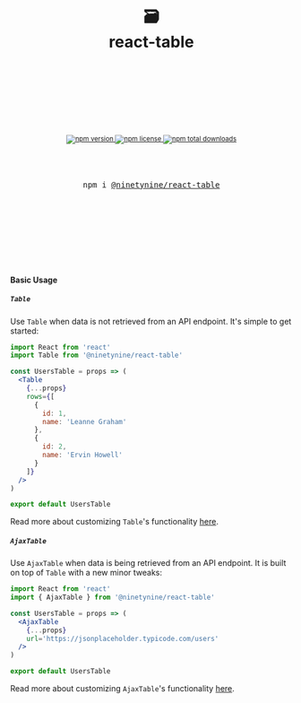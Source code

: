 <div align="center">
  <h1>
    <br/>
    <br/>
    🗃
    <br />
    react-table
    <br />
    <br />
    <br />
    <br />
  </h1>
  <sup>
    <br />
    <br />
    <a href="https://www.npmjs.com/package/@ninetynine/react-table" target="_blank">
      <img src="https://badgen.net/npm/v/@ninetynine/react-table" alt="npm version" />
    </a>
    <a href="https://github.com/ninetynine/react-table/blob/master/LICENSE" target="_blank">
      <img src="https://badgen.net/npm/license/@ninetynine/react-table" alt="npm license">
    </a>
    <a href="https://www.npmjs.com/package/@ninetynine/react-table" target="_blank">
      <img src="https://badgen.net/npm/dt/@ninetynine/react-table" alt="npm total downloads">
    </a>
  </sup>
  <br />
  <br />
  <br />
  <br />
  <pre>npm i <a href="https://www.npmjs.com/package/@ninetynine/react-table" target="_blank">@ninetynine/react-table</a></pre>
  <br />
  <br />
  <br />
  <br />
  <br />
</div>

<br />
<br />

#### Basic Usage

##### `Table`

Use `Table` when data is not retrieved from an API endpoint. It's simple to get started:

```jsx
import React from 'react'
import Table from '@ninetynine/react-table'

const UsersTable = props => (
  <Table
    {...props}
    rows={[
      {
        id: 1,
        name: 'Leanne Graham'
      },
      {
        id: 2,
        name: 'Ervin Howell'
      }
    ]}
  />
)

export default UsersTable
```

Read more about customizing `Table`'s functionality [here](./docs/table.md).

##### `AjaxTable`

Use `AjaxTable` when data is being retrieved from an API endpoint. It is built on top of `Table` with a new minor tweaks:

```jsx
import React from 'react'
import { AjaxTable } from '@ninetynine/react-table'

const UsersTable = props => (
  <AjaxTable
    {...props}
    url='https://jsonplaceholder.typicode.com/users'
  />
)

export default UsersTable
```

Read more about customizing `AjaxTable`'s functionality [here](./docs/ajax-table.md).
